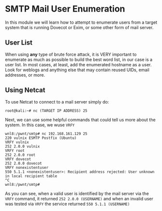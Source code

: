 # SMTP Mail User Enumeration
In this module we will learn how to attempt to enumerate users from a target system that is running Dovecot or Exim, or some other form of mail server.
## User List
When using **any** type of brute force attack, it is VERY important to enumerate as much as possible to build the best word list, in our case is a user list. In most cases, at least, add the enumerated hostname as a user. Look for weblogs and anything else that may contain reused UIDs, email addresses, or more.
## Using Netcat
To use Netcat to connect to a mail server simply do:

`root@kali:~# nc (TARGET IP ADDRESS) 25`

Next, we can use some helpful commands that could tell us more about the system. In this case, we wuse `VRFY`

```
wnl8:/pwnt/smtp# nc 192.168.161.129 25
220 vulnix ESMTP Postfix (Ubuntu)
VRFY vulnix
252 2.0.0 vulnix
VRFY root
252 2.0.0 root
VRFY dovecot
252 2.0.0 dovecot
VRFY nonexistentuser
550 5.1.1 <nonexistentuser>: Recipient address rejected: User unknown in local recipient table
^C
wnl8:/pwnt/smtp#
```

As you can see, when a valid user is identified by the mail server via the `VRFY` command, it returned `252 2.0.0 (USERNAME)` and when an invalid user was tested via `VRFY` the service returned `550 5.1.1 (USERNAME)`
